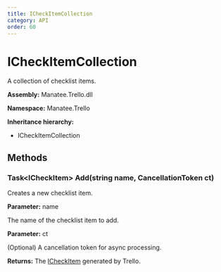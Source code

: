 ```yaml
---
title: ICheckItemCollection
category: API
order: 60
---
```


# ICheckItemCollection

A collection of checklist items.

**Assembly:** Manatee.Trello.dll

**Namespace:** Manatee.Trello

**Inheritance hierarchy:**

- ICheckItemCollection

## Methods

### Task&lt;ICheckItem&gt; Add(string name, CancellationToken ct)

Creates a new checklist item.

**Parameter:** name

The name of the checklist item to add.

**Parameter:** ct

(Optional) A cancellation token for async processing.

**Returns:** The [ICheckItem](ICheckItem#icheckitem) generated by Trello.

